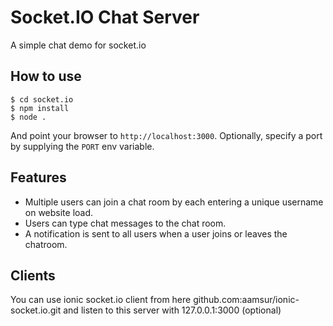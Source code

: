 
# Socket.IO Chat Server

A simple chat demo for socket.io

## How to use

```
$ cd socket.io
$ npm install
$ node .
```

And point your browser to `http://localhost:3000`. Optionally, specify
a port by supplying the `PORT` env variable.

## Features

- Multiple users can join a chat room by each entering a unique username
on website load.
- Users can type chat messages to the chat room.
- A notification is sent to all users when a user joins or leaves
the chatroom.

## Clients

You can use ionic socket.io client from here github.com:aamsur/ionic-socket.io.git and listen to this server with 127.0.0.1:3000 (optional)
